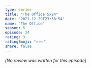 ```yaml
---
type: series
title: "The Office 5x24"
date: "2021-12-29T23:38:54"
name: "The Office"
season: 5
episode: 24
rating: 3
ratingEmoji: "⭐️⭐️⭐️"
share: false
---
```


*[No review was written for this episode]*
